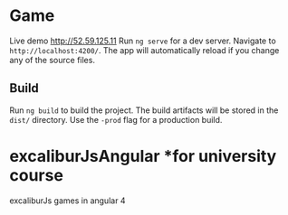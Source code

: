 
# Game
Live demo http://52.59.125.11
Run `ng serve` for a dev server. Navigate to `http://localhost:4200/`. The app will automatically reload if you change any of the source files.

## Build
Run `ng build` to build the project. The build artifacts will be stored in the `dist/` directory. Use the `-prod` flag for a production build.

# excaliburJsAngular *for university course 
excaliburJs games in angular 4
